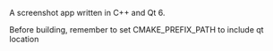 A screenshot app written in C++ and Qt 6.

Before building, remember to set CMAKE_PREFIX_PATH to include qt location